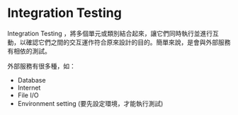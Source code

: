 # Integration Testing

Integration Testing ，將多個單元或類別結合起來，讓它們同時執行並進行互動，以確認它們之間的交互運作符合原來設計的目的。簡單來說，是會與外部服務有相依的測試。

外部服務有很多種，如：

* Database
* Internet
* File I/O
* Environment setting (要先設定環境，才能執行測試)
